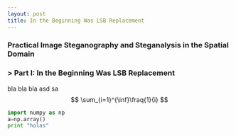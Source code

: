 ```yaml
---
layout: post
title: In the Beginning Was LSB Replacement
---
```

### Practical Image Steganography and Steganalysis in the Spatial Domain
### > Part I: In the Beginning Was LSB Replacement

bla bla bla
asd
sa
$$
\sum_{i=1}^{\inf}\fraq{1}{i}
$$

```python
import numpy as np
a=np.array()
print "holas"
```
